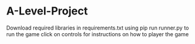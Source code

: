 # A-Level-Project
Download required libraries in requirements.txt using pip
run runner.py to run the game
click on controls for instructions on how to player the game
